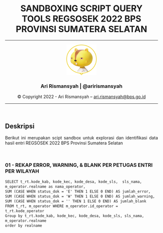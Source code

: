<div align = "center">

# **SANDBOXING SCRIPT QUERY TOOLS REGSOSEK 2022 BPS PROVINSI SUMATERA SELATAN**

---
<div align = "center">

<img src = "assets/profile.png" width="100" height="100"></img>
### **Ari Rismansyah | @arirismansyah**



© Copyright 2022 - Ari Rismansyah – ari.rismansyah@bps.go.id

---

</div>

</div>


<br>

## **Deskripsi**

<div align = "justify">

Berikut ini merupakan scipt sandbox untuk explorasi dan identifikasi data hasil entri REGSOSEK 2022 BPS Provinsi Sumatera Selatan


</div>

<br>

### 01 - REKAP ERROR, WARNING, & BLANK PER PETUGAS ENTRI PER WILAYAH
```
SELECT t_rt.kode_kab, kode_kec, kode_desa, kode_sls,  sls_nama, m_operator.realname as nama_operator, 
SUM (CASE WHEN status_dok = 'E' THEN 1 ELSE 0 END) AS jumlah_error,
SUM (CASE WHEN status_dok = 'W' THEN 1 ELSE 0 END) AS jumlah_warning,
SUM (CASE WHEN status_dok = '' THEN 1 ELSE 0 END) AS jumlah_blank
FROM t_rt, m_operator WHERE m_operator.id_operator = t_rt.kode_operator 
Group by t_rt.kode_kab, kode_kec, kode_desa, kode_sls, sls_nama, m_operator.realname
order by realname

```



